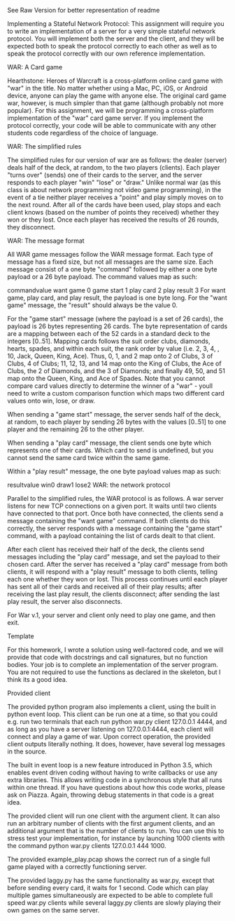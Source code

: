 See Raw Version for better representation of readme

Implementing a Stateful Network Protocol: 
This assignment will require you to write an implementation of a server for a very simple stateful network protocol. You will implement both the server and the client, and they will be expected both to speak the protocol correctly to each other as well as to speak the protocol correctly with our own reference implementation.

WAR: A Card game

Hearthstone: Heroes of Warcraft is a cross-platform online card game with "war" in the title. No matter whether using a Mac, PC, iOS, or Android device, anyone can play the game with anyone else. The original card game war, however, is much simpler than that game (although probably not more popular). For this assignment, we will be programming a cross-platform implementation of the "war" card game server. If you implement the protocol correctly, your code will be able to communicate with any other students code regardless of the choice of language.

WAR: The simplified rules

The simplified rules for our version of war are as follows: the dealer (server) deals half of the deck, at random, to the two players (clients). Each player "turns over" (sends) one of their cards to the server, and the server responds to each player "win" "lose" or "draw." Unlike normal war (as this class is about network programming not video game programming), in the event of a tie neither player receives a "point" and play simply moves on to the next round. After all of the cards have been used, play stops and each client knows (based on the number of points they received) whether they won or they lost. Once each player has received the results of 26 rounds, they disconnect.

WAR: The message format

All WAR game messages follow the WAR message format. Each type of message has a fixed size, but not all messages are the same size. Each message consist of a one byte "command" followed by either a one byte payload or a 26 byte payload. The command values map as such:

commandvalue
want game    0
game start   1
play card    2
play result  3
For want game, play card, and play result, the payload is one byte long. For the "want game" message, the "result" should always be the value 0.

For the "game start" message (where the payload is a set of 26 cards), the payload is 26 bytes representing 26 cards. The byte representation of cards are a mapping between each of the 52 cards in a standard deck to the integers [0..51]. Mapping cards follows the suit order clubs, diamonds, hearts, spades, and within each suit, the rank order by value (i.e. 2, 3, 4,  , 10, Jack, Queen, King, Ace). Thus, 0, 1, and 2 map onto 2 of Clubs, 3 of Clubs, 4 of Clubs; 11, 12, 13, and 14 map onto the King of Clubs, the Ace of Clubs, the 2 of Diamonds, and the 3 of Diamonds; and finally 49, 50, and 51 map onto the Queen, King, and Ace of Spades. Note that you cannot compare card values directly to determine the winner of a "war" - youll need to write a custom comparison function which maps two different card values onto win, lose, or draw.

When sending a "game start" message, the server sends half of the deck, at random, to each player by sending 26 bytes with the values [0..51] to one player and the remaining 26 to the other player.

When sending a "play card" message, the client sends one byte which represents one of their cards. Which card to send is undefined, but you cannot send the same card twice within the same game.

Within a "play result" message, the one byte payload values map as such:

resultvalue
win0
draw1
lose2
WAR: the network protocol

Parallel to the simplified rules, the WAR protocol is as follows. A war server listens for new TCP connections on a given port. It waits until two clients have connected to that port. Once both have connected, the clients send a message containing the "want game" command. If both clients do this correctly, the server responds with a message containing the "game start" command, with a payload containing the list of cards dealt to that client.

After each client has received their half of the deck, the clients send messages including the "play card" message, and set the payload to their chosen card. After the server has received a "play card" message from both clients, it will respond with a "play result" message to both clients, telling each one whether they won or lost. This process continues until each player has sent all of their cards and received all of their play results; after receiving the last play result, the clients disconnect; after sending the last play result, the server also disconnects.

For War v.1, your server and client only need to play one game, and then exit.

Template

For this homework, I wrote a solution using well-factored code, and we will provide that code with docstrings and call signatures, but no function bodies. Your job is to complete an implementation of the server program. You are not required to use the functions as declared in the skeleton, but I think its a good idea.

Provided client

The provided python program also implements a client, using the built in python event loop. This client can be run one at a time, so that you could e.g. run two terminals that each run python war.py client 127.0.0.1 4444, and as long as you have a server listening on 127.0.0.1:4444, each client will connect and play a game of war. Upon correct operation, the provided client outputs literally nothing. It does, however, have several log messages in the source.

The built in event loop is a new feature introduced in Python 3.5, which enables event driven coding without having to write callbacks or use any extra libraries. This allows writing code in a synchronous style that all runs within one thread. If you have questions about how this code works, please ask on Piazza. Again, throwing debug statements in that code is a great idea.

The provided client will run one client with the argument client. It can also run an arbitrary number of clients with the first argument clients, and an additional argument that is the number of clients to run. You can use this to stress test your implementation, for instance by launching 1000 clients with the command python war.py clients 127.0.0.1 444 1000.

The provided example_play.pcap shows the correct run of a single full game played with a correctly functioning server.

The provided laggy.py has the same functionality as war.py, except that before sending every card, it waits for 1 second. Code which can play multiple games simultaneously are expected to be able to complete full speed war.py clients while several laggy.py clients are slowly playing their own games on the same server.
